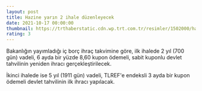 ```yaml
--- 
layout: post
title: Hazine yarın 2 ihale düzenleyecek
date: 2021-10-17 00:00:00
thumbnail: https://trthaberstatic.cdn.wp.trt.com.tr/resimler/1502000/hazine-ve-maliye-bakanligi-aa-1503425.jpg
rating: 3
---
```

<p>
	Bakanlığın yayımladığı iç borç ihraç takvimine göre, ilk ihalede 2 yıl (700 gün) vadeli, 6 ayda bir yüzde 8,60 kupon ödemeli, sabit kuponlu devlet tahvilinin yeniden ihracı gerçekleştirilecek.</p>
<p>
	İkinci ihalede ise 5 yıl (1911 gün) vadeli, TLREF'e endeksli 3 ayda bir kupon ödemeli devlet tahvilinin ilk ihracı yapılacak.</p>